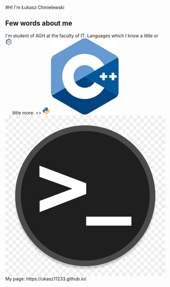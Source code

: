 #HI I'm Łukasz Chmielewski
## Few words about me
I'm student of AGH at the faculty of IT.
Languages which I know a little or little more:
<>
  <img src="./C_icon.png" width="22" align="left">
  <img src="./pyhon_icon.jpeg" width="22" algin="left">
  <img src="./C++_icon.png" widht="22" algin="left">
  <img src="./shell_logo.jpeg" widht="22" align="left">
</p>

<br />
My page: https://ukasz11233.github.io/


